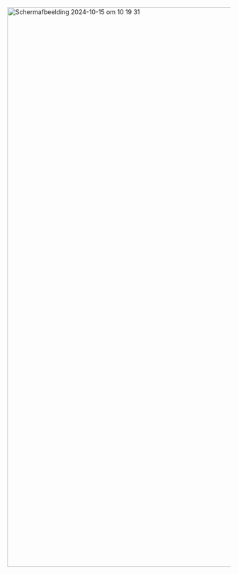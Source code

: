 <img width="1265" alt="Scherm­afbeelding 2024-10-15 om 10 19 31" src="https://github.com/user-attachments/assets/6134cfdb-f148-48b6-bf2c-fbb8229a2f1a">
